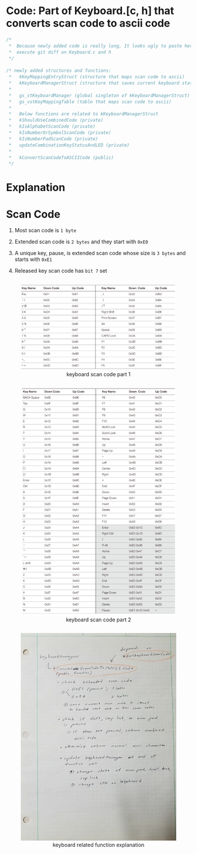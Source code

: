 # Code: Part of Keyboard.[c, h] that converts scan code to ascii code

```c
/*
 *  Because newly added code is really long, It looks ugly to paste here.
 *  execute git diff on Keyboard.c and h
 */

/* newly added structures and functions:
 *   kKeyMappingEntryStruct (structure that maps scan code to ascii)
 *   kKeyboardManagerStruct (structure that saves current keyboard state)
 * 
 *   gs_stKeyboardManager (global singleton of kKeyboardManagerStruct)
 *   gs_vstKeyMappingTable (table that maps scan code to ascii)
 *  
 *   Below functions are related to kKeyboardManagerStruct
 *   kShouldUseCombinedCode (private)
 *   kIsAlphabetScanCode (private)
 *   kIsNumberOrSymbolScanCode (private)
 *   kIsNumberPadScanCode (private)
 *   updateCombinationKeyStatusAndLED (private)
 * 
 *   kConvertScanCodeToASCIICode (public)
 */ 
```

# Explanation

# Scan Code

1. Most scan code is `1 byte`

2. Extended scan code is `2 bytes` and they start with `0xE0`

3. A unique key, pause, is extended scan code whose size is `3 bytes` and
starts with `0xE1`

4. Released key scan code has `bit 7` set

<div>
    <figure style='display: inline-block;'>
    <img
        src='./assets/keyboard-scan-code-part1.PNG'
        alt='keyboard scan code part 1' />
    <figcaption style='text-align: center;'>
        keyboard scan code part 1
    </figcaption>
    </figure>
</div>

<div>
    <figure style='display: inline-block;'>
    <img
        src='./assets/keyboard-scan-code-part2.PNG'
        alt='keyboard scan code part 2' />
    <figcaption style='text-align: center;'>
        keyboard scan code part 2
    </figcaption>
    </figure>
</div>

<div>
    <figure style='display: inline-block;'>
    <img
        src='./assets/keyboard-related-function-explanation.jpg'
        alt='keyboard related function explanation' />
    <figcaption style='text-align: center;'>
        keyboard related function explanation
    </figcaption>
    </figure>
</div>

